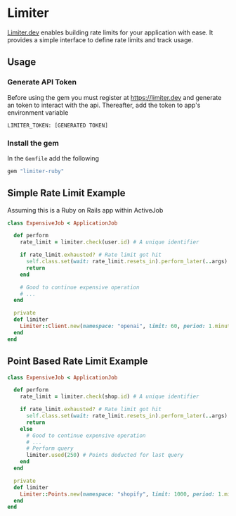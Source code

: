 # Limiter

[Limiter.dev](https://limiter.dev) enables building rate limits for your application with ease. It provides a simple interface to define rate limits and track usage.

## Usage

### Generate API Token

Before using the gem you must register at <https://limiter.dev> and generate an token to interact with the api. Thereafter, add the token to app's environment variable

```
LIMITER_TOKEN: [GENERATED TOKEN]
```

### Install the gem

In the `Gemfile` add the following

```ruby
gem "limiter-ruby"
```

## Simple Rate Limit Example

Assuming this is a Ruby on Rails app within ActiveJob

```ruby
class ExpensiveJob < ApplicationJob

  def perform
    rate_limit = limiter.check(user.id) # A unique identifier

    if rate_limit.exhausted? # Rate limit got hit
      self.class.set(wait: rate_limit.resets_in).perform_later(..args)
      return
    end

    # Good to continue expensive operation
    # ...
  end

  private
  def limiter
    Limiter::Client.new(namespace: "openai", limit: 60, period: 1.minute)
  end
end
```

## Point Based Rate Limit Example

```ruby
class ExpensiveJob < ApplicationJob

  def perform
    rate_limit = limiter.check(shop.id) # A unique identifier

    if rate_limit.exhausted? # Rate limit got hit
      self.class.set(wait: rate_limit.resets_in).perform_later(..args)
      return
    else
      # Good to continue expensive operation
      # ...
      # Perform query
      limiter.used(250) # Points deducted for last query
    end
  end

  private
  def limiter
    Limiter::Points.new(namespace: "shopify", limit: 1000, period: 1.minute)
  end
end
```
